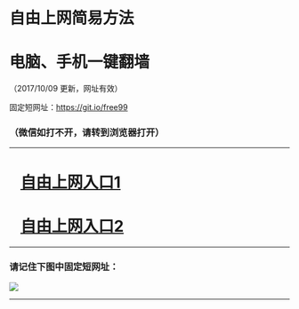 ﻿# 自由上网简易方法

# 电脑、手机一键翻墙

（2017/10/09 更新，网址有效）

固定短网址：https://git.io/free99

### （微信如打不开，请转到浏览器打开）


***





# &nbsp;&nbsp; <a href="http://ft1728728578.fwq-tz-1001.info/fwqtz01.html?t=10090015602 " target="_blank">自由上网入口1</a>
# &nbsp;&nbsp; <a href="http://ft2581021253.fwq-tz-1002.info/fwqtz02.html?t=10090013045 " target="_blank">自由上网入口2</a>
***

### 请记住下图中固定短网址：

<img src="https://s3-us-west-2.amazonaws.com/fwq-1001/yjfq-20170905okok.png" /> 


***

